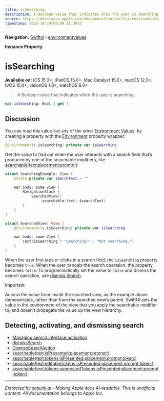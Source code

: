 ```yaml
---
title: isSearching
description: A Boolean value that indicates when the user is searching.
source: https://developer.apple.com/documentation/swiftui/environmentvalues/issearching
timestamp: 2025-10-29T00:09:31.397Z
---
```


**Navigation:** [Swiftui](/documentation/swiftui) › [environmentvalues](/documentation/swiftui/environmentvalues)

**Instance Property**

# isSearching

**Available on:** iOS 15.0+, iPadOS 15.0+, Mac Catalyst 15.0+, macOS 12.0+, tvOS 15.0+, visionOS 1.0+, watchOS 8.0+

> A Boolean value that indicates when the user is searching.

```swift
var isSearching: Bool { get }
```

## Discussion

You can read this value like any of the other [Environment Values](/documentation/swiftui/environmentvalues), by creating a property with the [Environment](/documentation/swiftui/environment) property wrapper:

```swift
@Environment(\.isSearching) private var isSearching
```

Get the value to find out when the user interacts with a search field that’s produced by one of the searchable modifiers, like [searchable(text:placement:prompt:)](/documentation/swiftui/view/searchable(text:placement:prompt:)):

```swift
struct SearchingExample: View {
    @State private var searchText = ""

    var body: some View {
        NavigationStack {
            SearchedView()
                .searchable(text: $searchText)
        }
    }
}

struct SearchedView: View {
    @Environment(\.isSearching) private var isSearching

    var body: some View {
        Text(isSearching ? "Searching!" : "Not searching.")
    }
}
```

When the user first taps or clicks in a search field, the `isSearching` property becomes `true`. When the user cancels the search operation, the property becomes `false`. To programmatically set the value to `false` and dismiss the search operation, use [dismiss Search](/documentation/swiftui/environmentvalues/dismisssearch).

> [!IMPORTANT]
> Access the value from inside the searched view, as the example above demonstrates, rather than from the searched view’s parent. SwiftUI sets the value in the environment of the view that you apply the searchable modifier to, and doesn’t propagate the value up the view hierarchy.

## Detecting, activating, and dismissing search

- [Managing search interface activation](/documentation/swiftui/managing-search-interface-activation)
- [dismissSearch](/documentation/swiftui/environmentvalues/dismisssearch)
- [DismissSearchAction](/documentation/swiftui/dismisssearchaction)
- [searchable(text:isPresented:placement:prompt:)](/documentation/swiftui/view/searchable(text:ispresented:placement:prompt:))
- [searchable(text:tokens:isPresented:placement:prompt:token:)](/documentation/swiftui/view/searchable(text:tokens:ispresented:placement:prompt:token:))
- [searchable(text:editableTokens:isPresented:placement:prompt:token:)](/documentation/swiftui/view/searchable(text:editabletokens:ispresented:placement:prompt:token:))
- [searchable(text:tokens:suggestedTokens:isPresented:placement:prompt:token:)](/documentation/swiftui/view/searchable(text:tokens:suggestedtokens:ispresented:placement:prompt:token:))

---

*Extracted by [sosumi.ai](https://sosumi.ai) - Making Apple docs AI-readable.*
*This is unofficial content. All documentation belongs to Apple Inc.*
